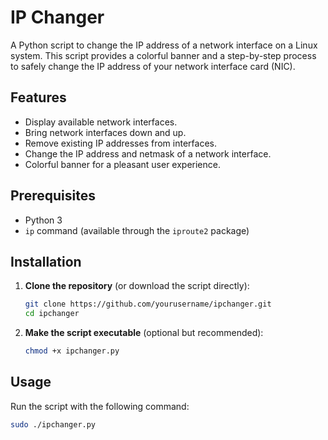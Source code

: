 # IP Changer

A Python script to change the IP address of a network interface on a Linux system. This script provides a colorful banner and a step-by-step process to safely change the IP address of your network interface card (NIC).

## Features

- Display available network interfaces.
- Bring network interfaces down and up.
- Remove existing IP addresses from interfaces.
- Change the IP address and netmask of a network interface.
- Colorful banner for a pleasant user experience.

## Prerequisites

- Python 3
- `ip` command (available through the `iproute2` package)

## Installation

1. **Clone the repository** (or download the script directly):

    ```bash
    git clone https://github.com/yourusername/ipchanger.git
    cd ipchanger
    ```

2. **Make the script executable** (optional but recommended):

    ```bash
    chmod +x ipchanger.py
    ```

## Usage

Run the script with the following command:

```bash
sudo ./ipchanger.py
